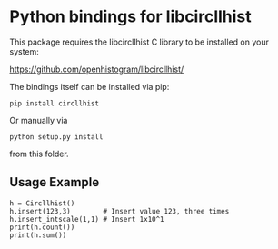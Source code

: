 # Python bindings for libcircllhist

This package requires the libcircllhist C library to be installed on your system:

https://github.com/openhistogram/libcircllhist/

The bindings itself can be installed via pip:

    pip install circllhist

Or manually via

    python setup.py install

from this folder.

## Usage Example

```
h = Circllhist()
h.insert(123,3)        # Insert value 123, three times
h.insert_intscale(1,1) # Insert 1x10^1
print(h.count())
print(h.sum())
```
